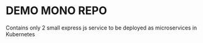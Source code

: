 # DEMO MONO REPO

Contains only 2 small express js service to be deployed as microservices in Kubernetes